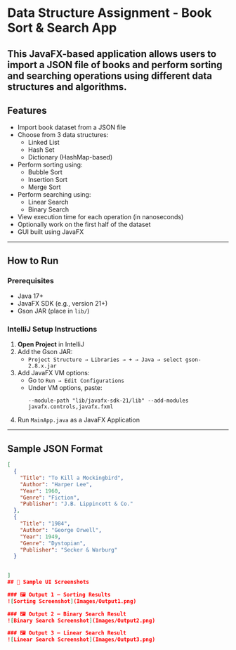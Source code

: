 # Data Structure Assignment - Book Sort & Search App

This JavaFX-based application allows users to import a JSON file of books and perform sorting and searching operations using different data structures and algorithms.
---

## Features

- Import book dataset from a JSON file
- Choose from 3 data structures:
  - Linked List
  - Hash Set
  - Dictionary (HashMap-based)
- Perform sorting using:
  - Bubble Sort
  - Insertion Sort
  - Merge Sort
- Perform searching using:
  - Linear Search
  - Binary Search
- View execution time for each operation (in nanoseconds)
- Optionally work on the first half of the dataset
- GUI built using JavaFX


---

## How to Run

### Prerequisites

- Java 17+
- JavaFX SDK (e.g., version 21+)
- Gson JAR (place in `lib/`)

### IntelliJ Setup Instructions

1. **Open Project** in IntelliJ
2. Add the Gson JAR:
   - `Project Structure → Libraries → + → Java → select gson-2.8.x.jar`
3. Add JavaFX VM options:
   - Go to `Run → Edit Configurations`
   - Under VM options, paste:
     ```
     --module-path "lib/javafx-sdk-21/lib" --add-modules javafx.controls,javafx.fxml
     ```
4. Run `MainApp.java` as a JavaFX Application

---

## Sample JSON Format

```json
[
  {
    "Title": "To Kill a Mockingbird",
    "Author": "Harper Lee",
    "Year": 1960,
    "Genre": "Fiction",
    "Publisher": "J.B. Lippincott & Co."
  },
  {
    "Title": "1984",
    "Author": "George Orwell",
    "Year": 1949,
    "Genre": "Dystopian",
    "Publisher": "Secker & Warburg"
  }

  
]
## 📸 Sample UI Screenshots

### 🖼️ Output 1 – Sorting Results
![Sorting Screenshot](Images/Output1.png)

### 🖼️ Output 2 – Binary Search Result
![Binary Search Screenshot](Images/Output2.png)

### 🖼️ Output 3 – Linear Search Result
![Linear Search Screenshot](Images/Output3.png)




